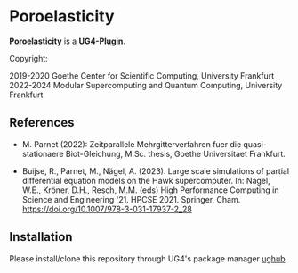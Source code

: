 # Poroelasticity #

**Poroelasticity** is a **UG4-Plugin**.

Copyright:

2019-2020 Goethe Center for Scientific Computing, University Frankfurt
2022-2024 Modular Supercomputing and Quantum Computing, University Frankfurt

## References
* M. Parnet (2022): Zeitparallele Mehrgitterverfahren fuer die quasi-stationaere Biot-Gleichung, M.Sc. thesis, Goethe Universitaet Frankfurt.

* Buijse, R., Parnet, M., Nägel, A. (2023). Large scale simulations of partial differential equation models on the Hawk supercomputer. In: Nagel, W.E., Kröner, D.H., Resch, M.M. (eds) High Performance Computing in Science and Engineering '21. HPCSE 2021. Springer, Cham. https://doi.org/10.1007/978-3-031-17937-2_28

## Installation 
Please install/clone this repository through UG4's package manager
[ughub](https://github.com/UG4/ughub).
